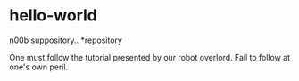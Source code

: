 # hello-world
n00b suppository.. *repository

One must follow the tutorial presented by our robot overlord. 
Fail to follow at one's own peril.
